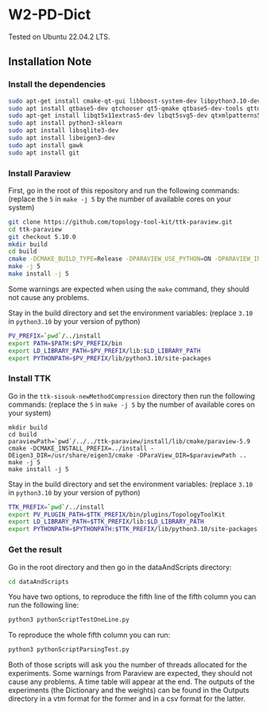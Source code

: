 # W2-PD-Dict

Tested on Ubuntu 22.04.2 LTS.

## Installation Note

### Install the dependencies

```bash
sudo apt-get install cmake-qt-gui libboost-system-dev libpython3.10-dev libxt-dev libxcursor-dev libopengl-dev libgl1-mesa-dev
sudo apt install qtbase5-dev qtchooser qt5-qmake qtbase5-dev-tools qttools5-dev
sudo apt-get install libqt5x11extras5-dev libqt5svg5-dev qtxmlpatterns5-dev-tools
sudo apt install python3-sklearn
sudo apt install libsqlite3-dev
sudo apt install libeigen3-dev
sudo apt install gawk
sudo apt install git
```

### Install Paraview

First, go in the root of this repository and run the following commands:
(replace the `5` in `make -j 5` by the number of available cores on your system)

```bash
git clone https://github.com/topology-tool-kit/ttk-paraview.git
cd ttk-paraview
git checkout 5.10.0
mkdir build
cd build
cmake -DCMAKE_BUILD_TYPE=Release -DPARAVIEW_USE_PYTHON=ON -DPARAVIEW_INSTALL_DEVELOPMENT_FILES=ON -DCMAKE_INSTALL_PREFIX=../install ..
make -j 5
make install -j 5
```
Some warnings are expected when using the `make` command, they should not cause any problems.

Stay in the build directory and set the environment variables:
(replace `3.10` in `python3.10` by your version of python)

```bash
PV_PREFIX=`pwd`/../install
export PATH=$PATH:$PV_PREFIX/bin
export LD_LIBRARY_PATH=$PV_PREFIX/lib:$LD_LIBRARY_PATH
export PYTHONPATH=$PV_PREFIX/lib/python3.10/site-packages
```

### Install TTK

Go in the `ttk-sisouk-newMethodCompression` directory then run the following commands:
(replace the `5` in `make -j 5` by the number of available cores on your system)

```
mkdir build
cd build
paraviewPath=`pwd`/../../ttk-paraview/install/lib/cmake/paraview-5.9
cmake -DCMAKE_INSTALL_PREFIX=../install -DEigen3_DIR=/usr/share/eigen3/cmake -DParaView_DIR=$paraviewPath ..
make -j 5
make install -j 5
```

Stay in the build directory and set the environment variables:
(replace `3.10` in `python3.10` by your version of python)

```bash
TTK_PREFIX=`pwd`/../install
export PV_PLUGIN_PATH=$TTK_PREFIX/bin/plugins/TopologyToolKit
export LD_LIBRARY_PATH=$TTK_PREFIX/lib:$LD_LIBRARY_PATH
export PYTHONPATH=$PYTHONPATH:$TTK_PREFIX/lib/python3.10/site-packages
```

### Get the result

Go in the root directory and then go in the dataAndScripts directory:

```bash
cd dataAndScripts
```
You have two options, to reproduce the fifth line of the fifth column you can run the following line:

```bash
python3 pythonScriptTestOneLine.py
```

To reproduce the whole fifth column you can run:
```bash
python3 pythonScriptParsingTest.py
```

Both of those scripts will ask you the number of threads allocated for the experiments.
Some warnings from Paraview are expected, they should not cause any problems.
A time table will appear at the end.
The outputs of the experiments (the Dictionary and the weights) can be found in the Outputs directory
in a vtm format for the former and in a csv format for the latter.







